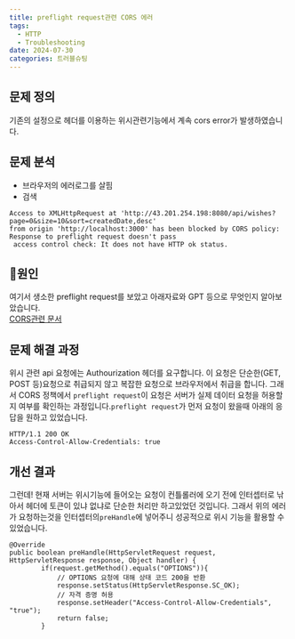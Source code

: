 ```yaml
---
title: preflight request관련 CORS 에러
tags:
  - HTTP
  - Troubleshooting
date: 2024-07-30
categories: 트러블슈팅
---
```


## 문제 정의

기존의 설정으로 헤더를 이용하는 위시관련기능에서 계속 cors error가 발생하였습니다.

## 문제 분석

- 브라우저의 에러로그를 살핌
- 검색

```
Access to XMLHttpRequest at 'http://43.201.254.198:8080/api/wishes?page=0&size=10&sort=createdDate,desc' 
from origin 'http://localhost:3000' has been blocked by CORS policy: Response to preflight request doesn't pass
 access control check: It does not have HTTP ok status.
```

## 🤔원인

여기서 생소한 preflight request를 보았고 아래자료와 GPT 등으로 무엇인지 알아보았습니다.  
[CORS관련 문서](https://developer.mozilla.org/ko/docs/Web/HTTP/CORS#http_%EC%9A%94%EC%B2%AD_%ED%97%A4%EB%8D%94)

## 문제 해결 과정

위시 관련 api 요청에는 Authourization 헤더를 요구합니다. 이 요청은 단순한(GET, POST 등)요청으로 취급되지 않고 복잡한 요청으로 브라우저에서 취급을 합니다. 그래서 CORS 정책에서
`preflight request`이 요청은 서버가 실제 데이터 요청을 허용할지 여부를 확인하는 과정입니다.`preflight request`가 먼저 요청이 왔을때 아래의 응답을 원하고 있었습니다.

```httpspec
HTTP/1.1 200 OK
Access-Control-Allow-Credentials: true
```

## 개선 결과

그런데! 현재 서버는 위시기능에 들어오는 요청이 컨틀롤러에 오기 전에 인터셉터로 낚아서 헤더에 토큰이 있냐 없냐로 단순한 처리만 하고있었던 것입니다. 그래서 위의 에러가 요청하는것을 인터셉터의`preHandle`에
넣어주니 성공적으로 위시 기능을 활용할 수 있었습니다.

```
@Override
public boolean preHandle(HttpServletRequest request, HttpServletResponse response, Object handler) {
        if(request.getMethod().equals("OPTIONS")){
            // OPTIONS 요청에 대해 상태 코드 200을 반환
            response.setStatus(HttpServletResponse.SC_OK);
            // 자격 증명 허용
            response.setHeader("Access-Control-Allow-Credentials", "true");
            return false;
        }
```